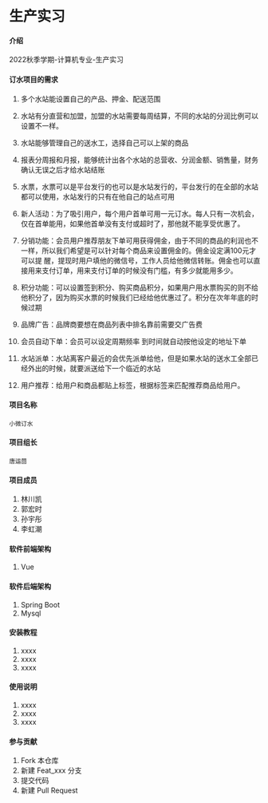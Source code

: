 # 生产实习

#### 介绍
2022秋季学期-计算机专业-生产实习

#### 订水项目的需求
1.  多个水站能设置自己的产品、押金、配送范围

2.  水站有分直营和加盟，加盟的水站需要每周结算，不同的水站的分润比例可以设置不一样。

3.  水站能够管理自己的送水工，选择自己可以上架的商品

4.  报表分周报和月报，能够统计出各个水站的总营收、分润金额、销售量，财务确认无误之后才给水站结账

5.  水票，水票可以是平台发行的也可以是水站发行的，平台发行的在全部的水站都可以使用，水站发行的只有在他自己的站点可用

6.  新人活动：为了吸引用户，每个用户首单可用一元订水。每人只有一次机会，仅在首单能用，如果他首单没有支付或超时了，那他就不能享受优惠了。

7.  分销功能：会员用户推荐朋友下单可用获得佣金，由于不同的商品的利润也不一样，所以我们希望是可以针对每个商品来设置佣金的。佣金设定满100元才可以提
             醒，提现时用户填他的微信号，工作人员给他微信转账。佣金也可以直接用来支付订单，用来支付订单的时候没有门槛，有多少就能用多少。

8.  积分功能：可以设置签到积分、购买商品积分，如果用户用水票购买的则不给他积分了，因为购买水票的时候我们已经给他优惠过了。积分在次年年底的时候过期

9.  品牌广告：品牌商要想在商品列表中排名靠前需要交广告费

10.  会员自动下单：会员可以设定周期频率 到时间就自动按他设定的地址下单

11.  水站派单：水站离客户最近的会优先派单给他，但是如果水站的送水工全部已经外出的时候，就要派送给下一个临近的水站

12.  用户推荐：给用户和商品都贴上标签，根据标签来匹配推荐商品给用户。


#### 项目名称
    小微订水

#### 项目组长
    唐运茴

#### 项目成员
1.  林川凯
2.  郭宏时
3.  孙宇彤
4.  李虹潮

#### 软件前端架构
1.  Vue

#### 软件后端架构
1.  Spring Boot
2.  Mysql


#### 安装教程
1.  xxxx
2.  xxxx
3.  xxxx

#### 使用说明
1.  xxxx
2.  xxxx
3.  xxxx

#### 参与贡献
1.  Fork 本仓库
2.  新建 Feat_xxx 分支
3.  提交代码
4.  新建 Pull Request
